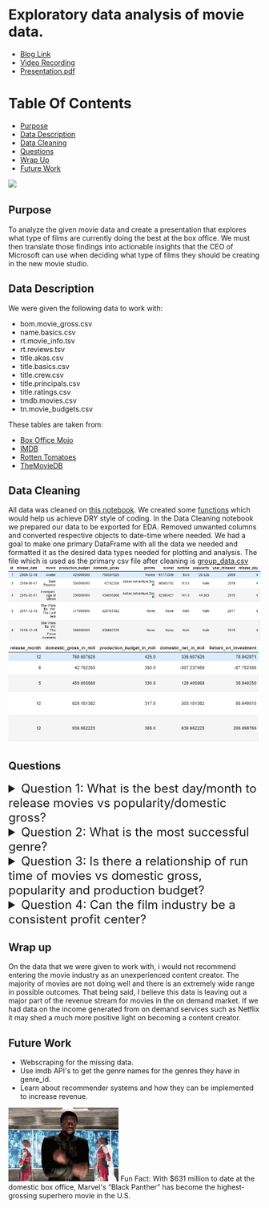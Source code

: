 # Exploratory data analysis of movie data.
* [Blog Link](https://medium.com/@saifkasmani84/creating-a-new-movie-studio-exploratory-data-analysis-of-movie-data-eafbc00a5d30)
* [Video Recording](https://youtu.be/dM9IPFhCnEM)
* [Presentation.pdf](./presentation.pptx.pdf)

# Table Of Contents
* [Purpose](#purpose)
* [Data Description](#data-description)
* [Data Cleaning](#data-cleaning)
* [Questions](#questions)
* [Wrap Up](#wrap-up)
* [Future Work](#future-work)

<img src='images/giphy.gif'/>

## Purpose
To analyze the given movie data and create a presentation that explores what type of films are currently doing the best at the box office. We must then translate those findings into actionable insights that the CEO of Microsoft can use when deciding what type of films they should be creating in the new movie studio.

## Data Description
We were given the following data to work with:
* bom.movie_gross.csv
* name.basics.csv
* rt.movie_info.tsv
* rt.reviews.tsv
* title.akas.csv
* title.basics.csv
* title.crew.csv
* title.principals.csv
* title.ratings.csv
* tmdb.movies.csv
* tn.movie_budgets.csv


These tables are taken from:
* [Box Office Mojo](https://www.boxofficemojo.com/)
* [IMDB](https://www.imdb.com/)
* [Rotten Tomatoes](https://www.rottentomatoes.com/)
* [TheMovieDB](https://TheMovieDB.org)

## Data Cleaning
All data was cleaned on [this notebook](./DataCleaning.ipynb).
 We created some [functions](./Data_Cleaning_Functions.py) which would help us achieve DRY style of coding.
In the Data Cleaning notebook we prepared our data to be exported for EDA. Removed unwanted columns and converted respective objects to date-time where needed. We had a goal to make one primary DataFrame with all the data we needed and formatted it as the desired data types needed for plotting and analysis. The file which is used as the primary csv file after cleaning is [group_data.csv](Data/group_data.csv)
<img src='images/1a.PNG'>
<img src='images/1b.PNG'>

## Questions

<details><summary style="font-size: 24px"> Question 1: What is the best day/month to release movies vs popularity/domestic gross?</summary>

[Q1Notebook](Questions/Question1.ipynb)
### EDA
<img src='images/q1a.png'>
<img src='images/q1b.png'>
<img src='images/q1c.png'>
<img src='images/q1d.png'>

### Conclusion
**Friday** is the best day to release a movie, in terms of both popularity and also domestic gross. **December** is the best month to release a movie, in terms of both popularity and domestic gross

### Recommendation 
Try to release movies on a Friday so that more people will come and watch the movie which will drive up ticket sales as compared to other days. We have found out that December by far is the most popular and profitable month for movies to be released as compared to other months. So try to release movies in the October to December range of months.
</details>

<details><summary style="font-size: 24px"> Question 2: What is the most successful genre?</summary>

[Q2Notebook](Questions/Question2.ipynb)
We were tasked with analysing what genre would be the most profitable for Mircosoft to consider as a category for them to enter the movie making industry. We decided to answer the following questions about movie genres to assist in finding what the best strategy for Mircosoft should be.

* What is the top overall movie genre?

* Is there a correlation between release month and higher profitability in that genre?

* Is there a correlation between production budget and net profits in the that genre?

### EDA
<img src='images/q2a.png'>
<img src='images/q2b.png'>
<img src='images/q2c.png'>

### Conclusion

* Out of the top 100 domestic gross movies over the past 30 years, the genre 'Action, Adventure, Sci-Fi' made up the largest successful genre group in that data sample.
* Our findings showed that releasing 'Action, Adventure, Sci-Fi' movies in late Spring/early-mid Summer, Spring Break week, during the holidays, and if it is a cultural movie, released during that culture's Heritage month, all proved to be the most profitable times of the year to release that genre.
* Sticking to a production budget of 200 million dollars while producing an 'Action, Adventure, Sci-Fi' movie has proven to be the key ingredient to high net profitability that can be forecasted to be between 200-500 million dollars.

### Recommendation

The final recommendation to Microsoft pertaining to what genre would be the most profitable for them to make movies in would be **'Action, Adventure, Sci-Fi'**.
</details>

<details><summary style="font-size: 24px"> Question 3: Is there a relationship of run time of movies vs domestic gross, popularity and production budget? </summary>

[Q3Notebook](Questions/Question3.ipynb)
Here we try to examine if there is a relationship between domestic gross/production budget vs runtime in minutes of a movie. We take the Top 100 highest grossing movies and the Bottom 100 lowest grossing movies and find out the mean runtime for them.

### EDA
<img src='images/q3a.png'>
<img src='images/q3b.png'>
<img src='images/q3c.png'>
<img src='images/q3d.png'>

### Conclusion
It seems that the highest grossing movies average to be around **123 minutes** while the lowest grossing movies average around the **95 minutes** mark. The most popular movies in the top 100 movies have a runtime of **149 minutes**. If we take into consideration the most popular movies like Titanic, Avatar and all Marvel movies, this is what we would expect. As per our numbers, people normally like longer movies. Also as we can see in the heatmap that the correlation coefficient of runtime to production budget is positively correlated and is **0.31** which is moderately strong.

### Recommendation
Make movies averaging the **120-150 minutes** range and keep in mind that one of the factors that will make production budget increase is the increase in movie runtime.
</details>

<details><summary style="font-size: 24px"> Question 4:  Can the film industry be a consistent profit center?</summary>

[Q4Notebook](Questions/Question4.ipynb)

Here we will evaluate questions such as:

* Are movies making more or less profit since 2000?
* Are movies getting more expensive to make since 2000?
* Does spending more money on production increase your chances of being profitable?
The intent of these questions are to provide an insight if the movie industry is thriving or failing. We want our clients to make the smartest decisions. We are looking to see if "an ounce of prevention equals a pound of cure". If we can inform our clients that entering the movie business will not only be a waste of time, but also a waste of resources not beginning down that path is the smartest choice to make.

### EDA
<img src='images/q41.png'>
<img src='images/q42.png'>
<img src='images/q43.png'>
<img src='images/q44.png'>
<img src='images/q46.png'>
<img src='images/q47.png'>
<img src='images/q48.png'>

### Conclusion
**1. Are ticket sales growing since 2000?**
Figure 1.1 answers this question pretty plainly looking at the blue line representing ticket sales. Ticket sales shows an unicumbered picture of the demand for the movies created that year. From 2000 to 2015 ticket sales were not growing until a crazy spike going around 2018. Ticket sales after 2019 have declined dramatically after an impressive 2018 back to the same levels they were at the entire 2 decades we evaluated. There is no measurable growth in demand from 2000 to 2019.

**2. Are movies making more or less profit since 2000?**
This question is easily answerable looking at Figure 1.1, Figure 2.2, and Figure 3.0. Looking at Figure 2.2 we see the relationship of profit per movie over time with a line of best fit plotted showing the trend. The slope is flat to barely negative. Figure 3.0 shows the correlation coefficient between profit per movie and the year it was released is -0.17. This also shows there is a negligible negative correlation to the year it was released and the profit of the movie. This shows that movies are not becoming more profitable over time.

**3. Are movies getting more expensive to make since 2000?**
Similarly to question 2 lets look at Figure 2.1 and Figure 3.0. Figure 2.1 shows production budgets per movie over time. The line of best fit is showing a steep ascent which means that productions budgets have been growing as the years passed. Figure 3.0 shows the correlation coefficient between these two variables is 0.64. This is proof of a strong positive correlation of these values as the years go on the production budgets also increase. This shows that movies are becoming increasingly expensive to make over time.

**4. Does a larger production budget increase your chances of producing a profitable movie?**
Figure 3.0 measures the correlation between multiple variables including production budget and profit per movie and ROI. The values for production budget vs profit is 0.055 and production budget vs ROI is -0.14. This means that while production budget does have a little effect on ticket sales the increased cost in the budget is greater therefore hurting your return metrics. This shows that a larger production budget has no change to your profit and actually will hurt your return metrics.

### Recommendation
On this data I would not reccomend entering the movie industry as an unexperienced content creator. The majority of movies are not doing well and there is an extremely wide range in possible outcomes. That being said, I believe this data is leaving out a major part of the revenue stream for movies in the on demand market. If we had data on the income generated from on demand services such as Netflix it may shed a much more positive light on becoming a content creator. 
</details>

## Wrap up 
On the data that we were given to work with, i would not recommend entering the movie industry as an unexperienced content creator. The majority of movies are not doing well and there is an extremely wide range in possible outcomes. That being said, I believe this data is leaving out a major part of the revenue stream for movies in the on demand market. If we had data on the income generated from on demand services such as Netflix it may shed a much more positive light on becoming a content creator.

## Future Work
* Webscraping for the missing data.
* Use imdb API's to get the genre names for the genres they have in genre_id.
* Learn about recommender systems and how they can be implemented to increase revenue.


<img src='images/wakanda.gif'/>
Fun Fact: With $631 million to date at the domestic box office, Marvel's “Black Panther” has become the highest-grossing superhero movie in the U.S.
